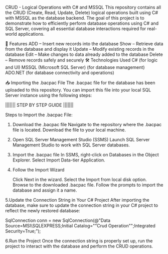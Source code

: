 CRUD - Logical Operations with C# and MSSQL
This repository contains all the CRUD (Create, Read, Update, Delete) logical operations built using C# with MSSQL as the database backend. The goal of this project is to demonstrate how to efficiently perform database operations using C# and SQL Server, covering all essential database interactions required for real-world applications.

🚀 Features
ADD – Insert new records into the database
Show – Retrieve data from the database and display it
Update – Modify existing records in the database
Edit – Make changes to data already added to the database
Delete – Remove records safely and securely
🛠️ Technologies Used
C# (for logic and UI)
MSSQL (Microsoft SQL Server) (for database management)
ADO.NET (for database connectivity and operations)


📥 Importing the .bacpac File
The .bacpac file for the database has been uploaded to this repository. You can import this file into your local SQL Server instance using the following steps:

|||||||  STEP BY STEP GUIDE  |||||||

Steps to Import the .bacpac File:
1. Download the .bacpac file
     Navigate to the repository where the .bacpac file is located.
     Download the file to your local machine.
2. Open SQL Server Management Studio (SSMS)
     Launch SQL Server Management Studio to work with SQL Server databases.

3. Import the .bacpac file
     In SSMS, right-click on Databases in the Object Explorer.
     Select Import Data-tier Application.
4. Follow the Import Wizard

     Click Next in the wizard.
     Select the Import from local disk option.
     Browse to the downloaded .bacpac file.
     Follow the prompts to import the database and assign it a name.

5.Update the Connection String in Your C# Project
     After importing the database, make sure to update the connection string in your C# project to reflect the newly restored database:

   SqlConnection conn = new SqlConnection(@"Data Source=MSI\SQLEXPRESS;Initial Catalog=""Crud Operation"";Integrated Security=True;");


6.Run the Project
     Once the connection string is properly set up, run the project to interact with the database and perform the CRUD operations.
